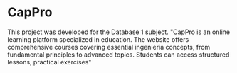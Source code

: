 # CapPro
This project was developed for the Database 1 subject. "CapPro is an online learning platform specialized in education. The website offers comprehensive courses covering essential ingenieria concepts, from fundamental principles to advanced topics. Students can access structured lessons, practical exercises"
